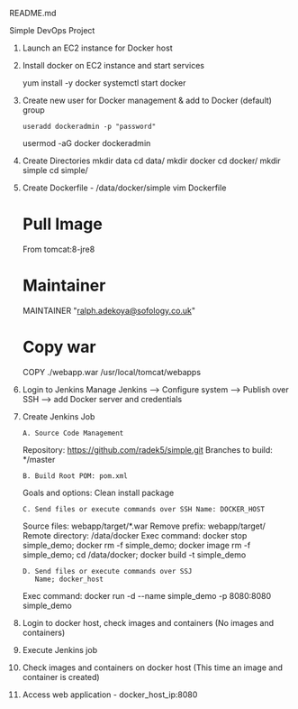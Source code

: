 README.md

Simple DevOps Project

1. 	Launch an EC2 instance for Docker host

2.	Install docker on EC2 instance and start services

	yum install -y docker
	systemctl start docker
	
3.	Create new user for Docker management & add to Docker (default) group

        useradd dockeradmin -p "password"
	usermod -aG docker dockeradmin
	
4. 	Create Directories
	mkdir data
	cd data/
	mkdir docker
	cd docker/
	mkdir simple
	cd simple/
   
5.	Create Dockerfile - /data/docker/simple
	vim Dockerfile
	
	# Pull Image
	From tomcat:8-jre8

	# Maintainer
	MAINTAINER "ralph.adekoya@sofology.co.uk"

	# Copy war
	COPY ./webapp.war /usr/local/tomcat/webapps
	
6.	Login to Jenkins
	Manage Jenkins --> Configure system --> Publish over SSH --> add Docker server and credentials

7. 	Create Jenkins Job

        A. Source Code Management
	   Repository: https://github.com/radek5/simple.git
	   Branches to build: */master
	
        B. Build Root POM: pom.xml
	   Goals and options: Clean install package
	
        C. Send files or execute commands over SSH Name: DOCKER_HOST
	   Source files: webapp/target/*.war
	   Remove prefix: webapp/target/
	   Remote directory: /data/docker
	   Exec command: docker stop simple_demo; docker rm -f simple_demo; docker image rm -f simple_demo; cd /data/docker; 
	   docker build -t simple_demo
	
        D. Send files or execute commands over SSJ
           Name; docker_host
	   Exec command: docker run -d --name simple_demo -p 8080:8080 simple_demo 
	
8.	Login to docker host, check images and containers (No images and containers)

9.	Execute Jenkins job

10.	Check images and containers on docker host (This time an image and container is created)

11.	Access web application - docker_host_ip:8080


	
